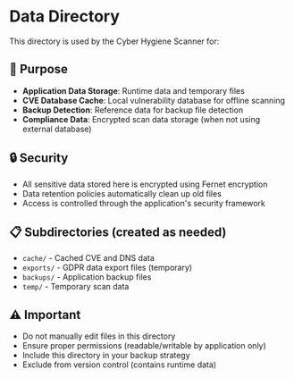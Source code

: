 # Data Directory

This directory is used by the Cyber Hygiene Scanner for:

## 📁 Purpose
- **Application Data Storage**: Runtime data and temporary files
- **CVE Database Cache**: Local vulnerability database for offline scanning
- **Backup Detection**: Reference data for backup file detection
- **Compliance Data**: Encrypted scan data storage (when not using external database)

## 🔒 Security
- All sensitive data stored here is encrypted using Fernet encryption
- Data retention policies automatically clean up old files
- Access is controlled through the application's security framework

## 📋 Subdirectories (created as needed)
- `cache/` - Cached CVE and DNS data
- `exports/` - GDPR data export files (temporary)
- `backups/` - Application backup files
- `temp/` - Temporary scan data

## ⚠️ Important
- Do not manually edit files in this directory
- Ensure proper permissions (readable/writable by application only)
- Include this directory in your backup strategy
- Exclude from version control (contains runtime data)
